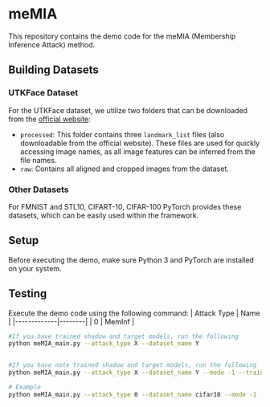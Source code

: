 # meMIA

This repository contains the demo code for the meMIA (Membership Inference Attack) method.

## Building Datasets


### UTKFace Dataset

For the UTKFace dataset, we utilize two folders that can be downloaded from the [official website](https://susanqq.github.io/UTKFace/):

- `processed`: This folder contains three `landmark_list` files (also downloadable from the official website). These files are used for quickly accessing image names, as all image features can be inferred from the file names.
- `raw`: Contains all aligned and cropped images from the dataset.

### Other Datasets

For FMNIST and STL10, CIFART-10, CIFAR-100 PyTorch provides these datasets, which can be easily used within the framework.

## Setup

Before executing the demo, make sure Python 3 and PyTorch are installed on your system.

## Testing

Execute the demo code using the following command:
| Attack Type | Name   |
|-------------|--------|
| 0           | MemInf |
```bash
#If you have trained shadow and target models, run the following
python meMIA_main.py --attack_type X --dataset_name Y


#If you have note trained shadow and target models, run the following
python meMIA_main.py --attack_type X --dataset_name Y --mode -1 --train_shadow --train_model

# Example
python meMIA_main.py --attack_type 0 --dataset_name cifar10 --mode -1 --train_shadow --train_model



